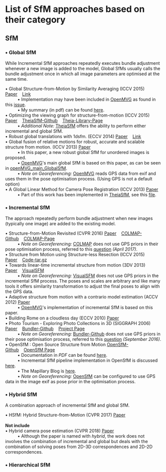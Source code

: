 # List of SfM approaches based on their category<br>

## SfM
### •	Global SfM<br>
While Incremental SfM approaches repeatedly executes bundle adjustment whenever a new image is added to the model, Global SfMs usually calls the bundle adjustment once in which all image parameters are optimised at the same time.<br>

•	Global Structure-from-Motion by Similarity Averaging (ICCV 2015) [Paper](http://openaccess.thecvf.com/content_iccv_2015/papers/Cui_Global_Structure-From-Motion_by_ICCV_2015_paper.pdf)&nbsp;&nbsp;&nbsp;&nbsp;[Link](https://zhpcui.github.io/projects/ICCV2015_SfM/index.html)<br>
&nbsp;&nbsp;&nbsp;&nbsp;&nbsp;&nbsp;&nbsp;&nbsp;&nbsp;&nbsp;•	Implementation may have been included in [OpenMVG](https://github.com/openMVG/openMVG) as found in this [issue](https://github.com/openMVG/openMVG/issues/1241). <br>
&nbsp;&nbsp;&nbsp;&nbsp;&nbsp;&nbsp;&nbsp;&nbsp;&nbsp;&nbsp;•	My summary (in pdf) can be found [here](https://github.com/stanathong/SfM-list/blob/master/paper-review/Review%20-%20Global%20Structure-from-Motion%20by%20Similarity%20Averaging.pdf).<br>
•	Optimizing the viewing graph for structure-from-motion (ICCV 2015) [Paper](http://openaccess.thecvf.com/content_iccv_2015/papers/Sweeney_Optimizing_the_Viewing_ICCV_2015_paper.pdf)&nbsp;&nbsp;&nbsp;&nbsp;[TheiaSfM-Github](https://github.com/sweeneychris/TheiaSfM)&nbsp;&nbsp;&nbsp;&nbsp;[Theia-Library-Page](http://www.theia-sfm.org/)<br>
&nbsp;&nbsp;&nbsp;&nbsp;&nbsp;&nbsp;&nbsp;&nbsp;&nbsp;&nbsp;•	_Additional Note:_ [TheiaSfM](https://github.com/sweeneychris/TheiaSfM) offers the ability to perform either incremental and global SfM.<br>
•	Robust global translations with 1dsfm. (ECCV 2014) [Paper](http://www.cs.cornell.edu/projects/1dsfm/docs/1DSfM_ECCV14.pdf)&nbsp;&nbsp;&nbsp;&nbsp;[Link](http://www.cs.cornell.edu/projects/1dsfm/)<br>
•	Global fusion of relative motions for robust, accurate and scalable structure from motion. (ICCV 2013) [Paper](http://openaccess.thecvf.com/content_iccv_2013/papers/Moulon_Global_Fusion_of_2013_ICCV_paper.pdf)<br>
&nbsp;&nbsp;&nbsp;&nbsp;&nbsp;&nbsp;&nbsp;&nbsp;&nbsp;&nbsp;•	In this paper, a new robust global SfM for unordered images is proposed.<br>
&nbsp;&nbsp;&nbsp;&nbsp;&nbsp;&nbsp;&nbsp;&nbsp;&nbsp;&nbsp;•	[OpenMVG](https://github.com/openMVG/openMVG)'s main global SfM is based on this paper, as can be seen in [openMVG_main_GlobalSfM](http://openmvg.readthedocs.io/en/latest/software/SfM/GlobalSfM/).<br>
&nbsp;&nbsp;&nbsp;&nbsp;&nbsp;&nbsp;&nbsp;&nbsp;&nbsp;&nbsp;• _Note on Georeferencing:_	[OpenMVG](https://github.com/openMVG/openMVG) reads GPS data from exif and uses them in the pose optimisation process. (Using GPS is not a default option) <br>
•	A Global Linear Method for Camera Pose Registration (ICCV 2013) [Paper](http://openaccess.thecvf.com/content_iccv_2013/papers/Jiang_A_Global_Linear_2013_ICCV_paper.pdf)<br>
&nbsp;&nbsp;&nbsp;&nbsp;&nbsp;&nbsp;&nbsp;&nbsp;&nbsp;&nbsp;•	Part of this work has been implemented in [TheiaSfM](https://github.com/sweeneychris/TheiaSfM), see this [file](https://github.com/sweeneychris/TheiaSfM/blob/master/src/theia/sfm/global_pose_estimation/linear_position_estimator.h).<br>

### •	Incremental SfM<br>
The approach repeatedly perform bundle adjustment when new images (typically one image) are added to the existing model.<br>

•	Structure-from-Motion Revisited (CVPR 2016) [Paper](http://openaccess.thecvf.com/content_cvpr_2016/papers/Schonberger_Structure-From-Motion_Revisited_CVPR_2016_paper.pdf)&nbsp;&nbsp;&nbsp;&nbsp;[COLMAP-Github](https://github.com/colmap/colmap)&nbsp;&nbsp;&nbsp;&nbsp;[COLMAP-Page](https://colmap.github.io/)<br>
&nbsp;&nbsp;&nbsp;&nbsp;&nbsp;&nbsp;&nbsp;&nbsp;&nbsp;&nbsp;• _Note on Georeferencing:_	[COLMAP](https://github.com/colmap/colmap) does not use GPS priors in their pose optimisation process, referred to this [question](https://github.com/colmap/colmap/issues/98) _(April 2017)_. <br>
•	Structure from Motion using Structure-less Resection (ICCV 2015) [Paper](https://www.cv-foundation.org/openaccess/content_iccv_2015/papers/Zheng_Structure_From_Motion_ICCV_2015_paper.pdf)&nbsp;&nbsp;&nbsp;&nbsp;[Code-tar.gz](https://www.cs.unc.edu/~ezheng/resources/structure-less_sfm/code/67.tar.gz)<br>
•	Towards linear-time incremental structure from motion (3DV 2013) [Paper](http://ccwu.me/vsfm/vsfm.pdf)&nbsp;&nbsp;&nbsp;&nbsp;[VisualSFM](http://www.ccwu.me/vsfm/)<br>
&nbsp;&nbsp;&nbsp;&nbsp;&nbsp;&nbsp;&nbsp;&nbsp;&nbsp;&nbsp;• _Note on Georeferencing:_	[VisualSFM](http://www.ccwu.me/vsfm/) does not use GPS priors in the incremental SfM process. The poses and scales are arbitrary and like many tools it offers similarity transformation to adjust the final poses to align with the GPS data. <br>
•	Adaptive structure from motion with a contrario model estimation (ACCV 2012) [Paper](http://imagine.enpc.fr/~marletr/publi/ACCV-2012-Moulon-et-al.pdf)<br>
&nbsp;&nbsp;&nbsp;&nbsp;&nbsp;&nbsp;&nbsp;&nbsp;&nbsp;&nbsp;•	[OpenMVG](https://github.com/openMVG/openMVG)'s implementation of incremental SfM is based on this paper.<br>
•	Building Rome on a cloudless day (ECCV 2010) [Paper](http://cs.unc.edu/~jmf/publications/Frahm_et_al_ReconstructionFromPhotoCollection.pdf) <br>
•	Photo Tourism - Exploring Photo Collections in 3D (SIGGRAPH 2006) [Paper](http://phototour.cs.washington.edu/Photo_Tourism.pdf)&nbsp;&nbsp;&nbsp;&nbsp;[Bundler-Github](https://github.com/snavely/bundler_sfm)&nbsp;&nbsp;&nbsp;&nbsp;[Project Page](http://www.cs.cornell.edu/~snavely/bundler/)<br>
&nbsp;&nbsp;&nbsp;&nbsp;&nbsp;&nbsp;&nbsp;&nbsp;&nbsp;&nbsp;• _Note on Georeferencing:_	[Bundler-Github](https://github.com/snavely/bundler_sfm) does not use GPS priors in their pose optimisation process, referred to this [question](https://github.com/snavely/bundler_sfm/issues/38) _(September 2016)_. <br>
•	OpenSfM : Open Source Structure from Motion [OpenSfM-Github](https://github.com/mapillary/OpenSfM)&nbsp;&nbsp;&nbsp;&nbsp;[OpenSfM Page](http://opensfm.readthedocs.io/en/latest/)<br>
&nbsp;&nbsp;&nbsp;&nbsp;&nbsp;&nbsp;&nbsp;&nbsp;&nbsp;&nbsp;•	Documentation in _PDF_ can be found [here](https://media.readthedocs.org/pdf/opensfm/latest/opensfm.pdf).<br>
&nbsp;&nbsp;&nbsp;&nbsp;&nbsp;&nbsp;&nbsp;&nbsp;&nbsp;&nbsp;•	Incremental SfM pipeline implementation in OpenSfM is discussed [here](http://opensfm.readthedocs.io/en/latest/reconstruction_module.html).<br>
&nbsp;&nbsp;&nbsp;&nbsp;&nbsp;&nbsp;&nbsp;&nbsp;&nbsp;&nbsp;•	The Mapillary Blog is [here](https://blog.mapillary.com/update/2016/10/31/denser-3d-point-clouds-in-opensfm.html).<br>
&nbsp;&nbsp;&nbsp;&nbsp;&nbsp;&nbsp;&nbsp;&nbsp;&nbsp;&nbsp;• _Note on Georeferencing:_	[OpenSfM](https://github.com/mapillary/OpenSfM) can be configured to use GPS data in the image exif as pose prior in the optimisation process. <br>

### •	Hybrid SfM
A combination approach of incremental SfM and global SfM.<br>

•	HSfM: Hybrid Structure-from-Motion (CVPR 2017) [Paper](http://openaccess.thecvf.com/content_cvpr_2017/papers/Cui_HSfM_Hybrid_Structure-from-Motion_CVPR_2017_paper.pdf)<br>
<br>
__Not include__<br>
•	Hybrid camera pose estimation (CVPR 2018) [Paper](http://openaccess.thecvf.com/content_cvpr_2018/html/Camposeco_Hybrid_Camera_Pose_CVPR_2018_paper.html)<br>
&nbsp;&nbsp;&nbsp;&nbsp;&nbsp;&nbsp;&nbsp;&nbsp;&nbsp;&nbsp;•	Although the paper is named with _hybrid_, the work does not involves the combination of incremental and global but deals with the combination of solving poses from 2D-3D correspondences and 2D-2D correspondences.<br>

### •	Hierarchical SfM
